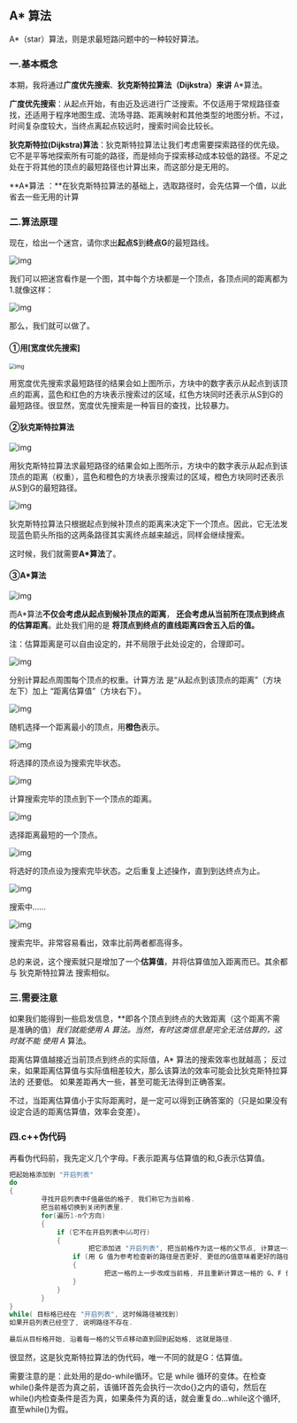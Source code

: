 ## A* 算法

A*（star）算法，则是求最短路问题中的一种较好算法。

### 一.基本概念

本期，我将通过**广度优先搜索**、**狄克斯特拉算法（Dijkstra）来讲**  A\*算法。

**广度优先搜索**：从起点开始，有由近及远进行广泛搜索。不仅适用于常规路径查找，还适用于程序地图生成、流场寻路、距离映射和其他类型的地图分析。不过，时间复杂度较大，当终点离起点较远时，搜索时间会比较长。

**狄克斯特拉(Dijkstra)算法**：狄克斯特拉算法让我们考虑需要探索路径的优先级。它不是平等地探索所有可能的路径，而是倾向于探索移动成本较低的路径。不足之处在于将其他的顶点的最短路径也计算出来，而这部分是无用的。

**A\*算法 ：**在狄克斯特拉算法的基础上，选取路径时，会先估算一个值，以此省去一些无用的计算

### 二.算法原理

现在，给出一个迷宫，请你求出**起点S**到**终点G**的最短路线。

![img](https://panger-1330565050.cos.ap-beijing.myqcloud.com/202501242250817.png)

我们可以把迷宫看作是一个图，其中每个方块都是一个顶点，各顶点间的距离都为1.就像这样：

![img](https://panger-1330565050.cos.ap-beijing.myqcloud.com/202501242250759.png)

那么，我们就可以做了。

#### ①用[宽度优先搜索]

<img src="https://panger-1330565050.cos.ap-beijing.myqcloud.com/202501242250797.png" alt="img" style="zoom:67%;" />

用宽度优先搜索求最短路径的结果会如上图所示，方块中的数字表示从起点到该顶点的距离，蓝色和红色的方块表示搜索过的区域，红色方块同时还表示从S到G的最短路径。很显然，宽度优先搜索是一种盲目的查找，比较暴力。

#### **②**狄克斯特拉算法

![img](https://panger-1330565050.cos.ap-beijing.myqcloud.com/202501242250441.png)

用狄克斯特拉算法求最短路径的结果会如上图所示，方块中的数字表示从起点到该顶点的距离（权重），蓝色和橙色的方块表示搜索过的区域，橙色方块同时还表示从S到G的最短路径。

![img](https://panger-1330565050.cos.ap-beijing.myqcloud.com/202501242250017.png)

狄克斯特拉算法只根据起点到候补顶点的距离来决定下一个顶点。因此，它无法发现蓝色箭头所指的这两条路径其实离终点越来越远，同样会继续搜索。

这时候，我们就需要**A*算法**了。

#### ③A*算法

![img](https://panger-1330565050.cos.ap-beijing.myqcloud.com/202501242250458.png)

而A*算法**不仅会考虑从起点到候补顶点的距离**， **还会考虑从当前所在顶点到终点的估算距离**。此处我们用的是 **将顶点到终点的直线距离四舍五入后的值。**

注：估算距离是可以自由设定的，并不局限于此处设定的，合理即可。

![img](https://panger-1330565050.cos.ap-beijing.myqcloud.com/202501242250748.png)

分别计算起点周围每个顶点的权重。计算方法 是“从起点到该顶点的距离”（方块左下）加上 “距离估算值”（方块右下）。

![img](https://panger-1330565050.cos.ap-beijing.myqcloud.com/202501242250648.png)

随机选择一个距离最小的顶点，用**橙色**表示。 

![img](https://panger-1330565050.cos.ap-beijing.myqcloud.com/202501242250305.png)

将选择的顶点设为搜索完毕状态。 

![img](https://panger-1330565050.cos.ap-beijing.myqcloud.com/202501242250310.png)

计算搜索完毕的顶点到下一个顶点的距离。 

![img](https://panger-1330565050.cos.ap-beijing.myqcloud.com/202501242250476.png)

选择距离最短的一个顶点。

![img](https://panger-1330565050.cos.ap-beijing.myqcloud.com/202501242250850.png)

将选好的顶点设为搜索完毕状态。之后重复上述操作，直到到达终点为止。 

![img](https://panger-1330565050.cos.ap-beijing.myqcloud.com/202501242250766.png)

搜索中…… 

![img](https://panger-1330565050.cos.ap-beijing.myqcloud.com/202501242250012.png)

搜索完毕。非常容易看出，效率比前两者都高得多。

总的来说，这个搜索就只是增加了一个**估算值**，并将估算值加入距离而已。其余都与 狄克斯特拉算法 搜索相似。

### 三.需要注意

如果我们能得到一些启发信息，**即各个顶点到终点的大致距离（这个距离不需是准确的值）**我们就能使用 A* 算法。当然，有时这类信息是完全无法估算的，这时就不能 使用 A* 算法。

距离估算值越接近当前顶点到终点的实际值，A* 算法的搜索效率也就越高；
反过来，如果距离估算值与实际值相差较大，那么该算法的效率可能会比狄克斯特拉算法的 还要低。
如果差距再大一些，甚至可能无法得到正确答案。

不过，当距离估算值小于实际距离时，是一定可以得到正确答案的（只是如果没有 设定合适的距离估算值，效率会变差）。

### 四.c++伪代码

再看伪代码前，我先定义几个字母。F表示距离与估算值的和,G表示估算值。

```c++
把起始格添加到 "开启列表"
do
{ 
        寻找开启列表中F值最低的格子, 我们称它为当前格. 
        把当前格切换到关闭列表里. 
        for(遍历1-n个方向)
        {
            if (它不在开启列表中&&可行) 
            { 
                    把它添加进 "开启列表", 把当前格作为这一格的父节点, 计算这一格的 FG
                if (用 G 值为参考检查新的路径是否更好, 更低的G值意味着更好的路径) 
                { 
                        把这一格的上一步改成当前格, 并且重新计算这一格的 G、F 值. 
                }  
            }
        }
} 
while( 目标格已经在 "开启列表", 这时候路径被找到) 
如果开启列表已经空了, 说明路径不存在.
 
最后从目标格开始, 沿着每一格的父节点移动直到回到起始格, 这就是路径.
```

很显然，这是狄克斯特拉算法的伪代码，唯一不同的就是G：估算值。

需要注意的是：此处用的是do-while循环。它是 while 循环的变体。在检查while()条件是否为真之前，该循环首先会执行一次do{}之内的语句，然后在while()内检查条件是否为真，如果条件为真的话，就会重复do...while这个循环,直至while()为假。
